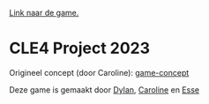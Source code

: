 [Link naar de game.](https://curleyds.github.io/projects/CLE4-2022-2023/)

# CLE4 Project 2023

Origineel concept (door Caroline):
[game-concept](./src/assets/game-concept.pdf)

Deze game is gemaakt door [Dylan](https://github.com/CurleyDS), [Caroline](https://github.com/CaroV3) en [Esse](https://github.com/Esse03)
